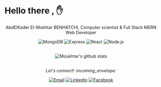 # Hello there , :hand:

<p align="center"> AbdElKader El-Mokhtar BENHATCHI, Computer scientist & Full Stack MERN Web
Developer
</p>

<p align="center"> 
<img src="https://img.shields.io/badge/-MongoDB-ffffff?style=flat-square?label=MongoDB&logo=MongoDB&style=for-the-badge" alt="MongoDB">
<img src="https://img.shields.io/badge/-Express-ffffff?style=flat-square?label=Express&logo=Express&style=for-the-badge&logoColor=violet" alt="Express">
<img src="https://img.shields.io/badge/-React-ffffff?style=flat-square?label=React&logo=React&style=for-the-badge" alt="React">
<img src="https://img.shields.io/badge/-Node.js-ffffff?style=flat-square?label=Node.j&logo=Node.js&style=for-the-badge" alt="Node.js">
</p>

<br>
 <div align="center"><img align="center" src="https://github-readme-stats.vercel.app/api?username=mota-b&show_icons=true&theme=dracula&line_height=27" alt="Moukhtar's github stats"/></div>
<br>
<p align="center"> 
  <i> Let's connect! :incoming_envelope: </i>
</p>
<p align="center">
<a href="mailto:mota.benhatchi@gmail.com" target="_blank"><img src="https://img.shields.io/badge/-Gmail-c14438?style=flat-square&logo=Gmail&logoColor=white" alt="Email"></a>
<a href="https://www.linkedin.com/in/mota-b/" target="_blank"><img src="https://img.shields.io/badge/LinkedIn-%230077B5.svg?&style=flat-square&logo=linkedin&logoColor=white" alt="LinkedIn"></a>
<a href="https://www.facebook.com/blackstar.mokhtar/" target="_blank"><img src="https://img.shields.io/badge/Facebook-%231877F2.svg?&style=flat-square&logo=facebook&logoColor=white" alt="Facebook"></a>
</p>

